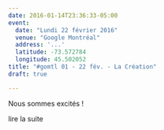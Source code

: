 ```yaml
---
date: 2016-01-14T23:36:33-05:00
event:
  date: "Lundi 22 février 2016"
  venue: "Google Montréal"
  address: '...'
  latitude: -73.572784
  longitude: 45.502052
title: "#gomtl 01 - 22 fév. - La Création"
draft: true

---
```


Nous sommes excités !

<!-- more -->

lire la suite
